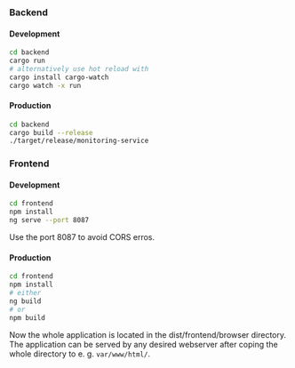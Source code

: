 ### Backend

#### Development

```bash
cd backend
cargo run
# alternatively use hot reload with
cargo install cargo-watch
cargo watch -x run
```

#### Production

```bash
cd backend
cargo build --release
./target/release/monitoring-service
```

### Frontend

#### Development

```bash
cd frontend
npm install
ng serve --port 8087
```
Use the port 8087 to avoid CORS erros. 

#### Production

```bash
cd frontend
npm install
# either
ng build
# or
npm build
```

Now the whole application is located in the dist/frontend/browser directory.  
The application can be served by any desired webserver after coping the whole directory to e. g. `var/www/html/`.